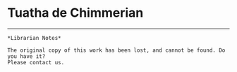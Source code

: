 # Tuatha de Chimmerian

***

```
*Librarian Notes*

The original copy of this work has been lost, and cannot be found. Do you have it?
Please contact us.
```
